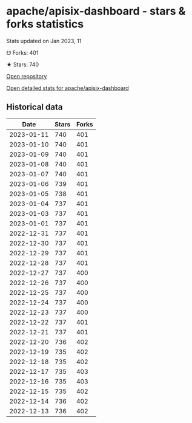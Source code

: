 # apache/apisix-dashboard - stars & forks statistics

Stats updated on Jan 2023, 11

☋ Forks: 401

★ Stars: 740

[Open repository](https://github.com/apache/apisix-dashboard)

[Open detailed stats for apache/apisix-dashboard](https://reviewgithub.com/rep/apache/apisix-dashboard)

## Historical data
| Date | Stars | Forks |
|------|-------|-------|
| 2023-01-11 | 740 | 401 | 
| 2023-01-10 | 740 | 401 | 
| 2023-01-09 | 740 | 401 | 
| 2023-01-08 | 740 | 401 | 
| 2023-01-07 | 740 | 401 | 
| 2023-01-06 | 739 | 401 | 
| 2023-01-05 | 738 | 401 | 
| 2023-01-04 | 737 | 401 | 
| 2023-01-03 | 737 | 401 | 
| 2023-01-01 | 737 | 401 | 
| 2022-12-31 | 737 | 401 | 
| 2022-12-30 | 737 | 401 | 
| 2022-12-29 | 737 | 401 | 
| 2022-12-28 | 737 | 401 | 
| 2022-12-27 | 737 | 400 | 
| 2022-12-26 | 737 | 400 | 
| 2022-12-25 | 737 | 400 | 
| 2022-12-24 | 737 | 400 | 
| 2022-12-23 | 737 | 400 | 
| 2022-12-22 | 737 | 401 | 
| 2022-12-21 | 737 | 401 | 
| 2022-12-20 | 736 | 402 | 
| 2022-12-19 | 735 | 402 | 
| 2022-12-18 | 735 | 402 | 
| 2022-12-17 | 735 | 403 | 
| 2022-12-16 | 735 | 403 | 
| 2022-12-15 | 735 | 402 | 
| 2022-12-14 | 736 | 402 | 
| 2022-12-13 | 736 | 402 | 

